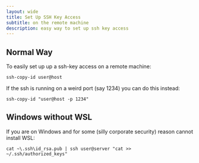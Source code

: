 ```yaml
---
layout: wide
title: Set Up SSH Key Access
subtitle: on the remote machine
description: easy way to set up ssh key access
---
```


## Normal Way

To easily set up up a ssh-key access on a remote machine:

    ssh-copy-id user@host

If the ssh is running on a weird port (say 1234) you can do this instead:

    ssh-copy-id "user@host -p 1234"  


## Windows without WSL

If you are on Windows and for some (silly corporate security) reason cannot install WSL:

    cat ~\.ssh\id_rsa.pub | ssh user@server "cat >> ~/.ssh/authorized_keys"

